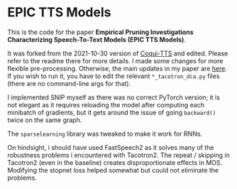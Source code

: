 # EPIC TTS Models

This is the code for the paper **Empirical Pruning Investigations Characterizing Speech-To-Text Models (EPIC TTS Models)**.

It was forked from the 2021-10-30 version of [Coqui-TTS](https://github.com/coqui-ai/TTS) and edited. Please refer to the readme there for more details. I made some changes for more flexible pre-processing. Otherwise, the main updates in my paper are [here](/TTS/recipes/ljspeech/prune). If you wish to run it, you have to edit the relevant `*_tacotron_dca.py` files (there are no command-line args for that).

I implemented SNIP myself as there was no correct PyTorch version; it is not elegant as it requires reloading the model after computing each minibatch of gradients, but it gets around the issue of going `backward()` twice on the same graph. 

The `sparselearning` library was tweaked to make it work for RNNs.

On hindsight, i should have used FastSpeech2 as it solves many of the robustness problems i encountered with Tacotron2. The repeat / skipping in Tacotron2 (even in the baseline) creates disproportionate effects in MOS. Modifying the stopnet loss helped somewhat but could not eliminate the problems.